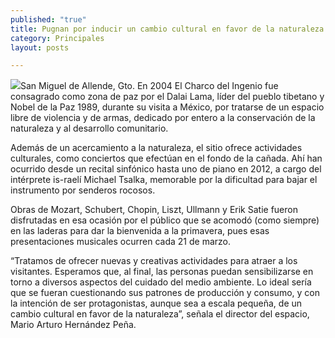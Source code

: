 ```yaml
---
published: "true"
title: Pugnan por inducir un cambio cultural en favor de la naturaleza
category: Principales
layout: posts

---
```


![](http://i.imgur.com/yXeqygXm.jpg)San Miguel de Allende, Gto. En 2004 El Charco del Ingenio fue consagrado como zona de paz por el Dalai Lama, líder del pueblo tibetano y Nobel de la Paz 1989, durante su visita a México, por tratarse de un espacio libre de violencia y de armas, dedicado por entero a la conservación de la naturaleza y al desarrollo comunitario.

Además de un acercamiento a la naturaleza, el sitio ofrece actividades culturales, como conciertos que efectúan en el fondo de la cañada. Ahí han ocurrido desde un recital sinfónico hasta uno de piano en 2012, a cargo del intérprete is-raelí Michael Tsalka, memorable por la dificultad para bajar el instrumento por senderos rocosos.

Obras de Mozart, Schubert, Chopin, Liszt, Ullmann y Erik Satie fueron disfrutadas en esa ocasión por el público que se acomodó (como siempre) en las laderas para dar la bienvenida a la primavera, pues esas presentaciones musicales ocurren cada 21 de marzo.

“Tratamos de ofrecer nuevas y creativas actividades para atraer a los visitantes. Esperamos que, al final, las personas puedan sensibilizarse en torno a diversos aspectos del cuidado del medio ambiente. Lo ideal sería que se fueran cuestionando sus patrones de producción y consumo, y con la intención de ser protagonistas, aunque sea a escala pequeña, de un cambio cultural en favor de la naturaleza”, señala el director del espacio, Mario Arturo Hernández Peña.
